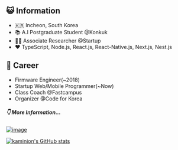 ## 😺 Information
- 🇰🇷 Incheon, South Korea 
- 📚 A.I Postgraduate Student @Konkuk
- 👨‍💻 Associate Researcher @Startup
- ❤️ TypeScript, Node.js, React.js, React-Native.js, Next.js, Nest.js

## 📑 Career
- Firmware Engineer(~2018)
- Startup Web/Mobile Programmer(~Now)
- Class Coach @Fastcampus
- Organizer @Code for Korea 

##### 👇 More Information...
[![image](https://img.shields.io/badge/rocketpunch-%EC%95%88%EC%A4%91%EC%9B%90-6F8DFF?style=flat&logo=apache%20rocketmq&labelColor=4E61FF&logoColor=ffffff)](https://www.rocketpunch.com/@0ba6267fe8ff422b)


[![kaminion's GitHub stats](https://github-readme-stats.vercel.app/api?username=kaminion)](https://github.com/kaminion)

